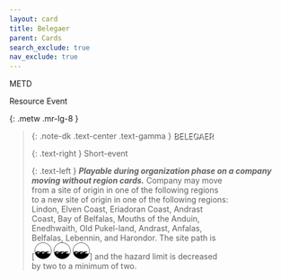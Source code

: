 ```yaml
---
layout: card
title: Belegaer
parent: Cards
search_exclude: true
nav_exclude: true
---
```


<style>
  card {
  font-variant: small-caps;
  font-weight: 400;
  color: white;
  margin: 0;
  text-shadow: 1px 1px 1px #000;
  //-webkit-text-stroke: 1px black;
}
</style>

METD

Resource Event


{: .metw .mr-lg-8 }
> {: .note-dk .text-center .text-gamma }
> <card>BELEGAER</card>
> 
> {: .text-right }
> Short-event
> 
> {: .text-left }
> _**Playable during organization phase on a company  
> moving without region cards.**_ Company may move  
> from a site of origin in one of the following regions  
> to a new site of origin in one of the following regions:  
> Lindon, Elven Coast, Eriadoran Coast, Andrast  
> Coast, Bay of Belfalas, Mouths of the Anduin,  
> Enedhwaith, Old Pukel-land, Andrast, Anfalas,  
> Belfalas, Lebennin, and Harondor. The site path is  
> \[![](/assets/images/coastalsea.svg) ![](/assets/images/coastalsea.svg) ![](/assets/images/coastalsea.svg)] and the hazard limit is decreased  
> by two to a minimum of two. 

